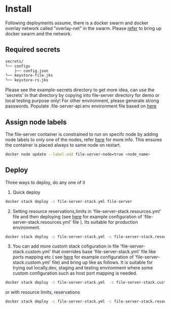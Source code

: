 # Install
 Following deployments assume, there is a docker swarm and  docker overlay network called "overlay-net"  in the swarm. Please [refer](../../../docs/swarm-setup.md) to bring up docker swarm and the network.
## Required secrets
```sh
secrets/
└── configs
    ├── config.json
└── keystore-file.jks
└── keystore-rs.jks
```
Please see the example-secrets directory to get more idea, can use the 'secrets' in that directory by copying into file-server  directory  for demo or local testing purpose only! For other environment, please generate strong passwords. Populate .file-server-api.env environment file based on [here](example-secrets/example-env)

## Assign node labels
 The file-server container is constrained to run on specifc node by adding node labels to only one of the nodes, refer [here](https://docs.docker.com/engine/swarm/services/#placement-constraints) for more info. This ensures the container is placed always to same node on restart.
```sh
docker node update --label-add file-server-node=true <node_name>
```

## Deploy

Three ways to deploy, do any one of it
1. Quick deploy  
```sh
docker stack deploy -c file-server-stack.yml file-server 
```
2. Setting resource reservations,limits in 'file-server-stack.resources.yml' file and then deploying (see [here](example-file-server-stack.resources.yml) for example configuration of 'file-server-stack.resources.yml' file ). Its suitable for production environment.

```sh
docker stack deploy -c file-server-stack.yml -c file-server-stack.resources.yml file-server
```
3. You can add more custom stack cofiguration in file 'file-server-stack.custom.yml' that overrides base 'file-server-stack.yml' file like ports mapping etc ( see [here](example-file-server-stack.custom.yml) for example configuration of 'file-server-stack.custom.yml' file)  and bring up like as follows. It is suitable for trying out locally,dev, staging and testing environment where some custom configuration such as host port mapping is needed.
```sh
docker stack deploy -c file-server-stack.yml  -c file-server-stack.custom.yml file-server
```
or 
with resource limits, reservations
```sh
docker stack deploy -c file-server-stack.yml -c file-server-stack.resources.yml -c file-server-stack.custom.yml file-server
```